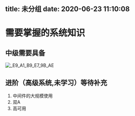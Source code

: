 title: 未分组
date: 2020-06-23 11:10:08
---------
# 需要掌握的系统知识

## 中级需要具备
![_E9_A1_B9_E7_9B_AE](https://yuncodeweb.oss-cn-hangzhou.aliyuncs.com/uploads/287507016/mywork/d8d17075b31a1a5b9cbb2ce9de58d74b/%E9%A1%B9%E7%9B%AE.png)


## 进阶（高级系统,未学习）等待补充
1. 中间件的大规模使用
2. 双A
3. 高可用